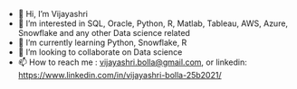 - 👋 Hi, I’m Vijayashri
- 👀 I’m interested in SQL, Oracle, Python, R, Matlab, Tableau, AWS, Azure, Snowflake and any other Data science related
- 🌱 I’m currently learning Python, Snowflake, R
- 💞️ I’m looking to collaborate on Data science
- 📫 How to reach me : vijayashri.bolla@gmail.com, or linkedin: https://www.linkedin.com/in/vijayashri-bolla-25b2021/

<!---
Vijayashrib9/Vijayashrib9 is a ✨ special ✨ repository because its `README.md` (this file) appears on your GitHub profile.
You can click the Preview link to take a look at your changes.
--->
